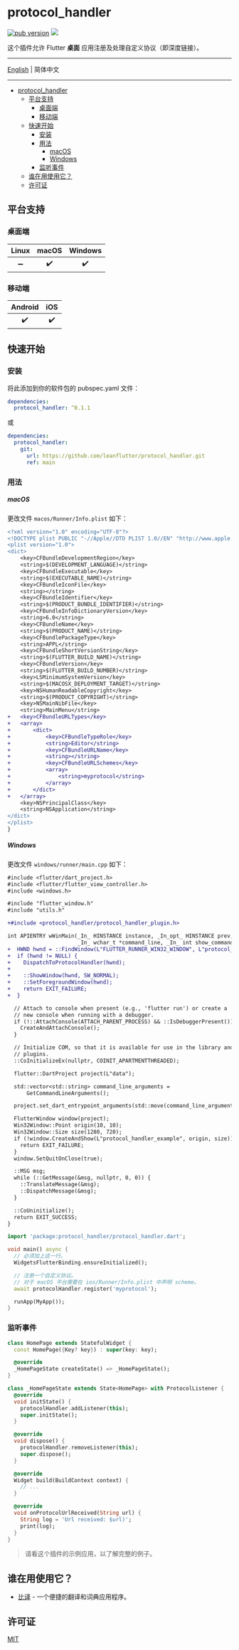 # protocol_handler

[![pub version][pub-image]][pub-url] [![][discord-image]][discord-url]

[pub-image]: https://img.shields.io/pub/v/protocol_handler.svg
[pub-url]: https://pub.dev/packages/protocol_handler

[discord-image]: https://img.shields.io/discord/884679008049037342.svg
[discord-url]: https://discord.gg/zPa6EZ2jqb

这个插件允许 Flutter **桌面** 应用注册及处理自定义协议（即深度链接）。

---

[English](./README.md) | 简体中文

---

<!-- START doctoc generated TOC please keep comment here to allow auto update -->
<!-- DON'T EDIT THIS SECTION, INSTEAD RE-RUN doctoc TO UPDATE -->

- [protocol_handler](#protocol_handler)
  - [平台支持](#平台支持)
    - [桌面端](#桌面端)
    - [移动端](#移动端)
  - [快速开始](#快速开始)
    - [安装](#安装)
    - [用法](#用法)
        - [macOS](#macos)
        - [Windows](#windows)
    - [监听事件](#监听事件)
  - [谁在用使用它？](#谁在用使用它)
  - [许可证](#许可证)

<!-- END doctoc generated TOC please keep comment here to allow auto update -->

## 平台支持

### 桌面端

| Linux | macOS | Windows |
| :---: | :---: | :-----: |
|   ➖   |   ✔️   |    ✔️    |

### 移动端

| Android |  iOS  |
| :-----: | :---: |
|    ✔️    |   ✔️   |
## 快速开始

### 安装

将此添加到你的软件包的 pubspec.yaml 文件：

```yaml
dependencies:
  protocol_handler: ^0.1.1
```

或

```yaml
dependencies:
  protocol_handler:
    git:
      url: https://github.com/leanflutter/protocol_handler.git
      ref: main
```

### 用法

##### macOS

更改文件 `macos/Runner/Info.plist` 如下：

```diff
<?xml version="1.0" encoding="UTF-8"?>
<!DOCTYPE plist PUBLIC "-//Apple//DTD PLIST 1.0//EN" "http://www.apple.com/DTDs/PropertyList-1.0.dtd">
<plist version="1.0">
<dict>
	<key>CFBundleDevelopmentRegion</key>
	<string>$(DEVELOPMENT_LANGUAGE)</string>
	<key>CFBundleExecutable</key>
	<string>$(EXECUTABLE_NAME)</string>
	<key>CFBundleIconFile</key>
	<string></string>
	<key>CFBundleIdentifier</key>
	<string>$(PRODUCT_BUNDLE_IDENTIFIER)</string>
	<key>CFBundleInfoDictionaryVersion</key>
	<string>6.0</string>
	<key>CFBundleName</key>
	<string>$(PRODUCT_NAME)</string>
	<key>CFBundlePackageType</key>
	<string>APPL</string>
	<key>CFBundleShortVersionString</key>
	<string>$(FLUTTER_BUILD_NAME)</string>
	<key>CFBundleVersion</key>
	<string>$(FLUTTER_BUILD_NUMBER)</string>
	<key>LSMinimumSystemVersion</key>
	<string>$(MACOSX_DEPLOYMENT_TARGET)</string>
	<key>NSHumanReadableCopyright</key>
	<string>$(PRODUCT_COPYRIGHT)</string>
	<key>NSMainNibFile</key>
	<string>MainMenu</string>
+	<key>CFBundleURLTypes</key>
+	<array>
+		<dict>
+			<key>CFBundleTypeRole</key>
+			<string>Editor</string>
+			<key>CFBundleURLName</key>
+			<string></string>
+			<key>CFBundleURLSchemes</key>
+			<array>
+				<string>myprotocol</string>
+			</array>
+		</dict>
+	</array>
	<key>NSPrincipalClass</key>
	<string>NSApplication</string>
</dict>
</plist>
}
```

##### Windows

更改文件 `windows/runner/main.cpp` 如下：

```diff
#include <flutter/dart_project.h>
#include <flutter/flutter_view_controller.h>
#include <windows.h>

#include "flutter_window.h"
#include "utils.h"

+#include <protocol_handler/protocol_handler_plugin.h>

int APIENTRY wWinMain(_In_ HINSTANCE instance, _In_opt_ HINSTANCE prev,
                      _In_ wchar_t *command_line, _In_ int show_command) {
+  HWND hwnd = ::FindWindow(L"FLUTTER_RUNNER_WIN32_WINDOW", L"protocol_handler_example");
+  if (hwnd != NULL) {
+    DispatchToProtocolHandler(hwnd);
+
+    ::ShowWindow(hwnd, SW_NORMAL);
+    ::SetForegroundWindow(hwnd);
+    return EXIT_FAILURE;
+  }

  // Attach to console when present (e.g., 'flutter run') or create a
  // new console when running with a debugger.
  if (!::AttachConsole(ATTACH_PARENT_PROCESS) && ::IsDebuggerPresent()) {
    CreateAndAttachConsole();
  }

  // Initialize COM, so that it is available for use in the library and/or
  // plugins.
  ::CoInitializeEx(nullptr, COINIT_APARTMENTTHREADED);

  flutter::DartProject project(L"data");

  std::vector<std::string> command_line_arguments =
      GetCommandLineArguments();

  project.set_dart_entrypoint_arguments(std::move(command_line_arguments));

  FlutterWindow window(project);
  Win32Window::Point origin(10, 10);
  Win32Window::Size size(1280, 720);
  if (!window.CreateAndShow(L"protocol_handler_example", origin, size)) {
    return EXIT_FAILURE;
  }
  window.SetQuitOnClose(true);

  ::MSG msg;
  while (::GetMessage(&msg, nullptr, 0, 0)) {
    ::TranslateMessage(&msg);
    ::DispatchMessage(&msg);
  }

  ::CoUninitialize();
  return EXIT_SUCCESS;
}
```

```dart
import 'package:protocol_handler/protocol_handler.dart';

void main() async {
  // 必须加上这一行。
  WidgetsFlutterBinding.ensureInitialized();

  // 注册一个自定义协议。
  // 对于 macOS 平台需要在 ios/Runner/Info.plist 中声明 scheme。
  await protocolHandler.register('myprotocol');

  runApp(MyApp());
}
```

### 监听事件

```dart
class HomePage extends StatefulWidget {
  const HomePage({Key? key}) : super(key: key);

  @override
  _HomePageState createState() => _HomePageState();
}

class _HomePageState extends State<HomePage> with ProtocolListener {
  @override
  void initState() {
    protocolHandler.addListener(this);
    super.initState();
  }

  @override
  void dispose() {
    protocolHandler.removeListener(this);
    super.dispose();
  }

  @override
  Widget build(BuildContext context) {
    // ...
  }

  @override
  void onProtocolUrlReceived(String url) {
    String log = 'Url received: $url)';
    print(log);
  }
}
```

> 请看这个插件的示例应用，以了解完整的例子。

## 谁在用使用它？

- [比译](https://biyidev.com/) - 一个便捷的翻译和词典应用程序。

## 许可证

[MIT](./LICENSE)
